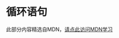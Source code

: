 # 循环语句

此部分内容精选自MDN，[请点此访问MDN学习](https://developer.mozilla.org/zh-CN/docs/Learn/JavaScript/Building_blocks/Looping_code)